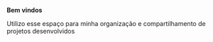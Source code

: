 **Bem vindos**

Utilizo esse espaço para minha organização e compartilhamento de projetos desenvolvidos

